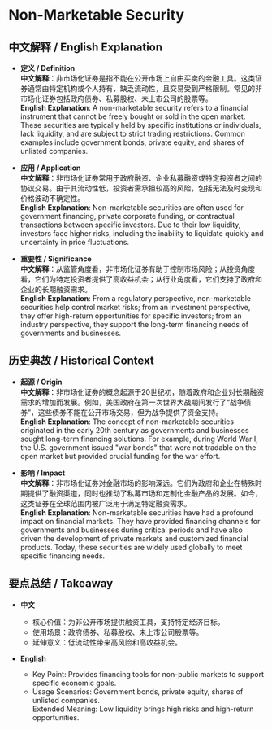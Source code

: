 # Non-Marketable Security

## 中文解释 / English Explanation

* **定义 / Definition**  
  **中文解释**：非市场化证券是指不能在公开市场上自由买卖的金融工具。这类证券通常由特定机构或个人持有，缺乏流动性，且交易受到严格限制。常见的非市场化证券包括政府债券、私募股权、未上市公司的股票等。  
  **English Explanation**: A non-marketable security refers to a financial instrument that cannot be freely bought or sold in the open market. These securities are typically held by specific institutions or individuals, lack liquidity, and are subject to strict trading restrictions. Common examples include government bonds, private equity, and shares of unlisted companies.

* **应用 / Application**  
  **中文解释**：非市场化证券常用于政府融资、企业私募融资或特定投资者之间的协议交易。由于其流动性低，投资者需承担较高的风险，包括无法及时变现和价格波动不确定性。  
  **English Explanation**: Non-marketable securities are often used for government financing, private corporate funding, or contractual transactions between specific investors. Due to their low liquidity, investors face higher risks, including the inability to liquidate quickly and uncertainty in price fluctuations.

* **重要性 / Significance**  
  **中文解释**：从监管角度看，非市场化证券有助于控制市场风险；从投资角度看，它们为特定投资者提供了高收益机会；从行业角度看，它们支持了政府和企业的长期融资需求。  
  **English Explanation**: From a regulatory perspective, non-marketable securities help control market risks; from an investment perspective, they offer high-return opportunities for specific investors; from an industry perspective, they support the long-term financing needs of governments and businesses.

## 历史典故 / Historical Context

* **起源 / Origin**  
  **中文解释**：非市场化证券的概念起源于20世纪初，随着政府和企业对长期融资需求的增加而发展。例如，美国政府在第一次世界大战期间发行了“战争债券”，这些债券不能在公开市场交易，但为战争提供了资金支持。  
  **English Explanation**: The concept of non-marketable securities originated in the early 20th century as governments and businesses sought long-term financing solutions. For example, during World War I, the U.S. government issued "war bonds" that were not tradable on the open market but provided crucial funding for the war effort.

* **影响 / Impact**  
  **中文解释**：非市场化证券对金融市场的影响深远。它们为政府和企业在特殊时期提供了融资渠道，同时也推动了私募市场和定制化金融产品的发展。如今，这类证券在全球范围内被广泛用于满足特定融资需求。  
  **English Explanation**: Non-marketable securities have had a profound impact on financial markets. They have provided financing channels for governments and businesses during critical periods and have also driven the development of private markets and customized financial products. Today, these securities are widely used globally to meet specific financing needs.

## 要点总结 / Takeaway

* **中文**  
  - 核心价值：为非公开市场提供融资工具，支持特定经济目标。  
  - 使用场景：政府债券、私募股权、未上市公司股票等。  
  - 延伸意义：低流动性带来高风险和高收益机会。

* **English**  
  - Key Point: Provides financing tools for non-public markets to support specific economic goals.  
  - Usage Scenarios: Government bonds, private equity, shares of unlisted companies.  
   Extended Meaning: Low liquidity brings high risks and high-return opportunities.